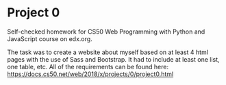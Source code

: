 # Project 0

Self-checked homework for CS50 Web Programming with Python and JavaScript course on edx.org.

The task was to create a website about myself based on at least 4 html pages with the use of Sass and Bootstrap. It had to include at least one list, one table, etc. All of the requirements can be found here: https://docs.cs50.net/web/2018/x/projects/0/project0.html
